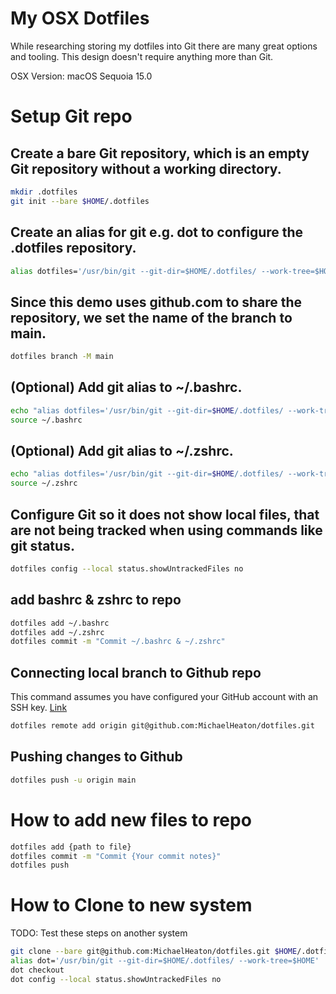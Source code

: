 # My OSX Dotfiles

While researching storing my dotfiles into Git there are many great options and tooling. This design doesn't require anything more than  Git.

OSX Version: macOS Sequoia 15.0

# Setup Git repo
## Create a bare Git repository, which is an empty Git repository without a working directory.
```bash
mkdir .dotfiles
git init --bare $HOME/.dotfiles
```

## Create an alias for git e.g. dot to configure the .dotfiles repository.
```bash
alias dotfiles='/usr/bin/git --git-dir=$HOME/.dotfiles/ --work-tree=$HOME'
```

## Since this demo uses github.com to share the repository, we set the name of the branch to main.
```bash
dotfiles branch -M main
```

## (Optional) Add git alias to ~/.bashrc. 
```bash
echo "alias dotfiles='/usr/bin/git --git-dir=$HOME/.dotfiles/ --work-tree=$HOME'" >> $HOME/.bashrc
source ~/.bashrc
```

## (Optional) Add git alias to ~/.zshrc.
```bash
echo "alias dotfiles='/usr/bin/git --git-dir=$HOME/.dotfiles/ --work-tree=$HOME'" >> $HOME/.zshrc
source ~/.zshrc
```

## Configure Git so it does not show local files, that are not being tracked when using commands like git status.
```bash
dotfiles config --local status.showUntrackedFiles no
```

## add bashrc & zshrc to repo
```bash
dotfiles add ~/.bashrc
dotfiles add ~/.zshrc
dotfiles commit -m "Commit ~/.bashrc & ~/.zshrc"
```

## Connecting local branch to Github repo
This command assumes you have configured your GitHub account with an SSH key. [Link](https://github.com/settings/keys)
```bash
dotfiles remote add origin git@github.com:MichaelHeaton/dotfiles.git
```

## Pushing changes to Github
```bash
dotfiles push -u origin main
```

# How to add new files to repo
```bash
dotfiles add {path to file}
dotfiles commit -m "Commit {Your commit notes}"
dotfiles push
```

# How to Clone to new system
TODO: Test these steps on another system

```bash
git clone --bare git@github.com:MichaelHeaton/dotfiles.git $HOME/.dotfiles
alias dot='/usr/bin/git --git-dir=$HOME/.dotfiles/ --work-tree=$HOME'
dot checkout
dot config --local status.showUntrackedFiles no
```
